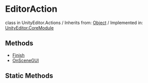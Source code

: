 # EditorAction
class in UnityEditor.Actions
 / Inherits from: <a href="https://docs.unity3d.com/6000.1/Documentation/ScriptReference/Object.html">Object</a> / Implemented in: <a href="https://docs.unity3d.com/6000.1/Documentation/ScriptReference/UnityEditor.CoreModule.html">UnityEditor.CoreModule</a>

## Methods
- <a href="https://docs.unity3d.com/6000.1/Documentation/ScriptReference/EditorAction.Finish.html">Finish</a>
- <a href="https://docs.unity3d.com/6000.1/Documentation/ScriptReference/EditorAction.OnSceneGUI.html">OnSceneGUI</a>

## Static Methods
